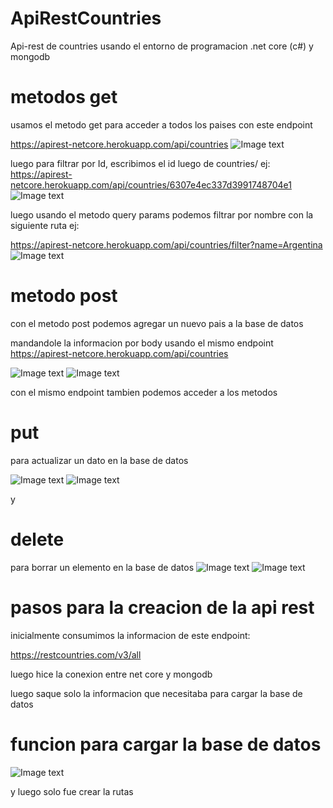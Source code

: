 # ApiRestCountries

Api-rest de countries usando el entorno de programacion .net core (c#) y mongodb

# metodos get

usamos el metodo get para acceder a todos los paises con este endpoint

https://apirest-netcore.herokuapp.com/api/countries
![Image text](https://res.cloudinary.com/cristian18u/image/upload/v1661463219/cris/hfxrmmiefuvyi8hlfcvl.png)

luego para filtrar por Id, escribimos el id luego de countries/ ej:
https://apirest-netcore.herokuapp.com/api/countries/6307e4ec337d3991748704e1
![Image text](https://res.cloudinary.com/cristian18u/image/upload/v1661463219/cris/dao7pszoi5pswjmla29w.png)

luego usando el metodo query params podemos filtrar por nombre con la siguiente ruta ej:

https://apirest-netcore.herokuapp.com/api/countries/filter?name=Argentina
![Image text](https://res.cloudinary.com/cristian18u/image/upload/v1661463219/cris/bdaqzb4y81pybcd5bixj.png)

# metodo post

con el metodo post podemos agregar un nuevo pais a la base de datos

mandandole la informacion por body usando el mismo endpoint
https://apirest-netcore.herokuapp.com/api/countries

![Image text](https://res.cloudinary.com/cristian18u/image/upload/v1661463219/cris/kwt9lkeco1vajkma9etp.png)
![Image text](https://res.cloudinary.com/cristian18u/image/upload/v1661463219/cris/vlxopw5vhoe7sp4beekg.png)

con el mismo endpoint tambien podemos acceder a los metodos

# put

para actualizar un dato en la base de datos

![Image text](https://res.cloudinary.com/cristian18u/image/upload/v1661463219/cris/nnlmvmi8x7d9dgerhgkj.png)
![Image text](https://res.cloudinary.com/cristian18u/image/upload/v1661463220/cris/rob8lxen88ujlx0cpgqv.png)

y

# delete

para borrar un elemento en la base de datos
![Image text](https://res.cloudinary.com/cristian18u/image/upload/v1661463220/cris/mqv2hgjzi8qboqjcxqxh.png)
![Image text](https://res.cloudinary.com/cristian18u/image/upload/v1661463220/cris/panjhh50aahexnb7zjaz.png)

# pasos para la creacion de la api rest

inicialmente consumimos la informacion de este endpoint:

https://restcountries.com/v3/all

luego hice la conexion entre net core y mongodb

luego saque solo la informacion que necesitaba para cargar la base de datos

# funcion para cargar la base de datos

![Image text](https://res.cloudinary.com/cristian18u/image/upload/v1661464031/cris/sfu5eh2t5qfc0qfficeo.png)

y luego solo fue crear la rutas

